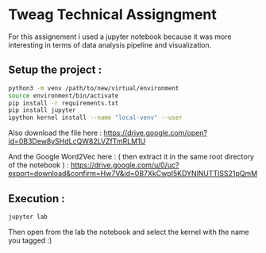 # Tweag Technical Assigngment
For this assignement i used a jupyter notebook because it was more interesting in terms of data analysis pipeline and visualization.

## Setup the project :
```bash
python3 -m venv /path/to/new/virtual/environment
source environment/bin/activate
pip install -r requirements.txt
pip install jupyter
ipython kernel install --name "local-venv" --user
```

Also download the file here :
https://drive.google.com/open?id=0B3Dew8ySHdLcQW82LVZfTmRLM1U

And the Google Word2Vec here : ( then extract it in the same root directory of the notebook ) :
https://drive.google.com/u/0/uc?export=download&confirm=Hw7V&id=0B7XkCwpI5KDYNlNUTTlSS21pQmM
## Execution :
```bash
jupyter lab
```
Then open from the lab the notebook and select the kernel with the name you tagged :)